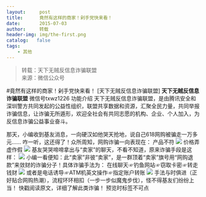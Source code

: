 ```yaml
---
layout:     post
title:      竟然有这样的商家！剁手党快来看！
date:       2015-07-03
author:     转载
header-img: img/the-first.png
catalog:   false
tags:
    - 其他
---
```


<blockquote><p>转载：天下无贼反信息诈骗联盟<br>
来源：微信公众号</p></blockquote>

#竟然有这样的商家！剁手党快来看！
[天下无贼反信息诈骗联盟]
**天下无贼反信息诈骗联盟**
微信号txwz1226
功能介绍
天下无贼反信息诈骗联盟，是由腾讯安全和深圳警方共同发起的公益性组织，联盟共享数据和资源，汇聚全民力量，共同举报诈骗信息，让诈骗无所遁形，欢迎全社会有共同志愿的机构、企业、个人加入，为反信息诈骗公益事业奋斗。

那天，小编收到基友消息，一向硬汉如他哭天抢地，说自己618网购被骗走一万多元……
咋一听，这还得了！众所周知，网购诈骗一向表现在：
产品不符
![]({{site.baseurl}}/postimg/3Frx8wcpibStYvwSYNNxdmCvDCWrGpHcVZ35icenzCxHAafoTts7v7Qp8icQt5w9brvS7j0ahUtfib7500pKNATKcA.jpeg)
价格弄虚作假
![]({{site.baseurl}}/postimg/3Frx8wcpibStYvwSYNNxdmCvDCWrGpHcVibBoYHr6Ysicouc2ORweEUgux74MM99vCVFIh8lMUv7ukDHaQF1B1omg.jpeg)
基友哭哭啼啼拿出与“卖家”的聊天，不看不知道，原来诈骗手段是这样：
![]({{site.baseurl}}/postimg/3Frx8wcpibStYvwSYNNxdmCvDCWrGpHcVicFpdjaicutWJVeQlsDbFrMibp26HYqNDIysZ5OVbrumYJb9HuTkOmuVA.jpeg)
小编一看便知：此“卖家”非彼“卖家”，是一群顶着“卖家”旗号用“网购退款”来敛财的诈骗分子！具体诈骗手法为：
在线聊天☞钓鱼网站☞窃取卡密☞转走钱财
![]({{site.baseurl}}/postimg/3Frx8wcpibStYvwSYNNxdmCvDCWrGpHcVqmZMcvCVYrL9E11CiaF3GfAib9eLm6ZvJEMNxFibqlibWJfdrektJCQp8Q.png)
或者是电话诱导☞ATM机英文操作☞指定账户转账
![]({{site.baseurl}}/postimg/3Frx8wcpibStYvwSYNNxdmCvDCWrGpHcVgWdcSeTGU521eibwyf8jnicIJ8FlTALo5O4BCH52q9HYs1ibxa3Y7VasA.jpeg)
手法与时俱进（正好贴合网购热潮），流程环环相扣（一步一步似魔鬼步伐），怪不得基友们纷纷上当！
快戳阅读原文，详细了解此类诈骗！
预览时标签不可点

